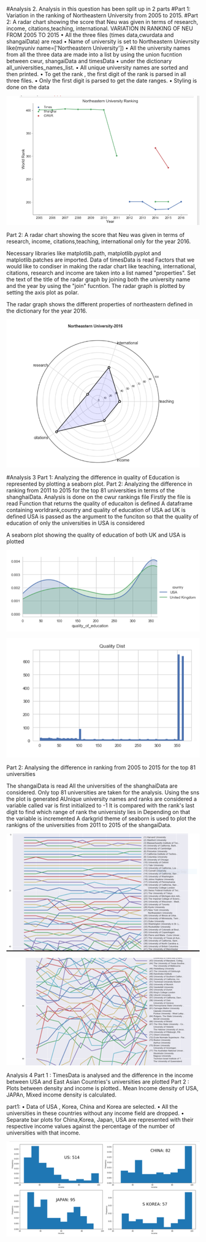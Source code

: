 #Analysis 2.
Analysis in this question has been split up in 2 parts
#Part 1: Variation in the ranking of Northeastern University from 2005 to 2015.
#Part 2: A radar chart showing the score that Neu was given in terms of research, income, citations,teaching, international.
VARIATION IN RANKING OF NEU FROM 2005 TO 2015
•	All the three files (times data,cwurdata and shangaiData) are read
•	Name of university is set to Northeastern Unievrsity like(myuniv name=['Northeastern University'])
•	All the university names from all the three data are made into a list by using the union fucntion between cwur, shangaiData and timesData 
•	under the dictionary all_universities_names_list.
•	All unique university names are sorted and then printed.
•	To get the rank , the first digit of the rank is parsed in all three files.
•	Only the first digit is parsed to get the date ranges.
•	Styling is done on the data

<img 
src="https://github.com/SmruthiSuresh/Smruthi-Suresh/blob/master/Ana2PArt1img.PNG" alt='sadad'/>

Part 2: A radar chart showing the score that Neu was given in terms of research, income, citations,teaching,
international only for the year 2016.

Necessary libraries like matplotlib.path, matplotlib.pyplot and matplotlib.patches are imported.
Data of timesData is read
Factors that we would like to condiser in making the radar chart like teaching, international, citations, research and income are 
taken into a list named "properties".
Set the text of the title of the radar graph by joining both the university name and the year by using the "join" fucntion.
The radar graph is plotted by setting the axis plot as polar.

The radar graph shows the different properties of northeastern defined in the dictionary for the year 2016.

<img 
src="https://github.com/SmruthiSuresh/Smruthi-Suresh/blob/master/Anal%202%20part%202img.PNG" alt='sadad'/>



#Analysis 3
Part 1: Analyzing the difference in quality of Education is represented by plotting a seaborn plot.
Part 2: Analyzing the difference in ranking from 2011 to 2015 for the top 81 universities in terms of the shanghaiData.
Analysis is done on the cwur rankings file
Firstly the file is read
Function that returns the quality of educaiton is defined
A dataframe containing worldrank,country and quality of education of USA ad UK is defined
USA is passed as the argument to the funciton so that the quality of education of only the universities in USA is considered

A seaborn plot showing the quality of education of both UK and USA is plotted


<img 
src="https://github.com/SmruthiSuresh/Smruthi-Suresh/blob/master/Analysis3Part1.PNG" alt='sadad'/>


<img 
src="https://github.com/SmruthiSuresh/Smruthi-Suresh/blob/master/Anal3Part1b.PNG" alt='sadad'/>

Part 2: Analysing the difference in ranking from 2005 to 2015 for the top 81 universities

The shangaiData is read
All the universities of the shanghaiData are considered.
Only top 81 universities are taken for the analysis.
Using the sns the plot is generated
AUnique university names and ranks are considered
a variable called var is first initialized to -1
It is compared with the rank's last digit to find which range of rank the universisty lies in
Depending on that the variable is incremented
A darkgrid theme of seaborn is used to plot the rankigns of the universities from 2011 to 2015 of the shangaiData.

<img 
src="https://github.com/SmruthiSuresh/Smruthi-Suresh/blob/master/Analysis3part2finala.PNG" alt='sadad'/>

<img 
src="https://github.com/SmruthiSuresh/Smruthi-Suresh/blob/master/Analysis3part2finalb.PNG" alt='sadad'/>




Analysis 4
Part 1 : TimesData is analysed and the difference in the income between USA and East Asian Countries's universities are plotted
Part 2 : Plots between density and income is plotted.. Mean Income density of USA, JAPAn, Mixed income density is calculated.

part1:
•	Data of USA , Korea, China and Korea are selected.
•	All the universities in these countries without any income field are dropped.
•	Separate bar plots for China,Korea, Japan, USA are represented with their respective income values against the percentage of the number of universities with that income.

<img 
src="https://github.com/SmruthiSuresh/Smruthi-Suresh/blob/master/analysis4part1.PNG" alt='sadad'/>



  




















